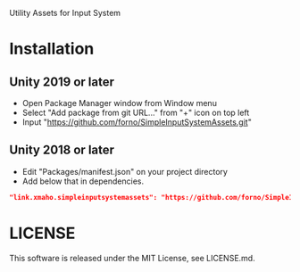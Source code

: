 Utility Assets for Input System

# Installation
## Unity 2019 or later
- Open Package Manager window from Window menu
- Select "Add package from git URL..." from "+" icon on top left
- Input "https://github.com/forno/SimpleInputSystemAssets.git"

## Unity 2018 or later
- Edit "Packages/manifest.json" on your project directory
- Add below that in dependencies.

```json
"link.xmaho.simpleinputsystemassets": "https://github.com/forno/SimpleInputSystemAssets.git"
```

# LICENSE
This software is released under the MIT License, see LICENSE.md.

